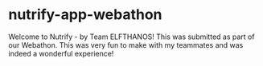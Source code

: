 ﻿# nutrify-app-webathon
Welcome to Nutrify - by Team ELFTHANOS! This was submitted as part of our Webathon. This was very fun to make with my teammates and was indeed a wonderful experience!
